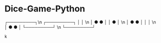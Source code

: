 # Dice-Game-Python
┌─────────┐\n           ┌─────────┐
│         │ \n          │  ●   ●  │
│    ●    │ \n          │  ●   ●  │
│         │  \n         │  ●   ●  │
└─────────┘  \n         └─────────┘

k
            
            
            
            
